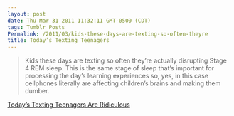 ```yaml
---
layout: post
date: Thu Mar 31 2011 11:32:11 GMT-0500 (CDT)
tags: Tumblr Posts
Permalink: /2011/03/kids-these-days-are-texting-so-often-theyre
title: Today’s Texting Teenagers
---
```


> Kids these days are texting so often they’re actually disrupting Stage 4 REM sleep. This is the same stage of sleep that’s important for processing the day’s learning experiences so, yes, in this case cellphones literally are affecting children’s brains and making them dumber.

[Today’s Texting Teenagers Are Ridiculous](http://gizmodo.com/?_escaped_fragment_=5786122)
